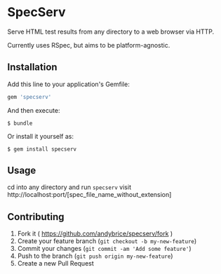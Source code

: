 SpecServ
========

Serve HTML test results from any directory to a web browser via HTTP.

Currently uses RSpec, but aims to be platform-agnostic.

## Installation

Add this line to your application's Gemfile:

```ruby
gem 'specserv'
```

And then execute:

    $ bundle

Or install it yourself as:

    $ gem install specserv

## Usage

cd into any directory and run ```specserv```
visit http://localhost:port/[spec_file_name_without_extension]

## Contributing

1. Fork it ( https://github.com/andybrice/specserv/fork )
2. Create your feature branch (`git checkout -b my-new-feature`)
3. Commit your changes (`git commit -am 'Add some feature'`)
4. Push to the branch (`git push origin my-new-feature`)
5. Create a new Pull Request